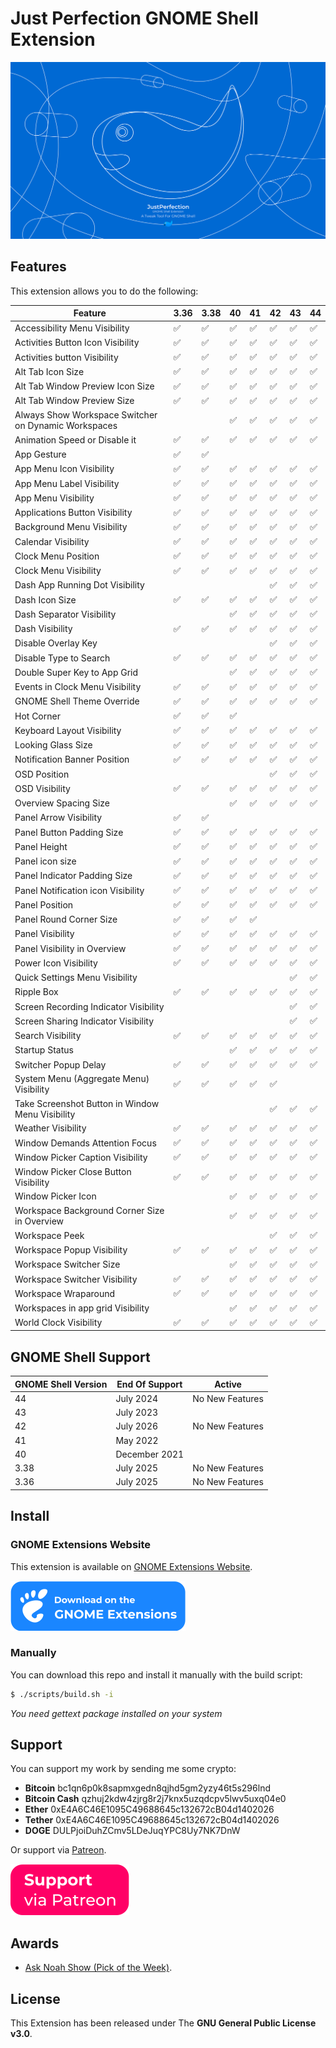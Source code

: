 # Just Perfection GNOME Shell Extension

![Just Perfection GNOME Shell Extension](data/imgs/intro.svg)

## Features

This extension allows you to do the following:

| Feature                                              | 3.36               | 3.38               | 40                 | 41                 | 42                 | 43                 | 44                 |
| ---------------------------------------------------- | ------------------ | ------------------ | ------------------ | ------------------ | ------------------ | ------------------ | ------------------ |
| Accessibility Menu Visibility                        | :white_check_mark: | :white_check_mark: | :white_check_mark: | :white_check_mark: | :white_check_mark: | :white_check_mark: | :white_check_mark: |
| Activities Button Icon Visibility                    | :white_check_mark: | :white_check_mark: | :white_check_mark: | :white_check_mark: | :white_check_mark: | :white_check_mark: | :white_check_mark: |
| Activities button Visibility                         | :white_check_mark: | :white_check_mark: | :white_check_mark: | :white_check_mark: | :white_check_mark: | :white_check_mark: | :white_check_mark: |
| Alt Tab Icon Size                                    | :white_check_mark: | :white_check_mark: | :white_check_mark: | :white_check_mark: | :white_check_mark: | :white_check_mark: | :white_check_mark: |
| Alt Tab Window Preview Icon Size                     | :white_check_mark: | :white_check_mark: | :white_check_mark: | :white_check_mark: | :white_check_mark: | :white_check_mark: | :white_check_mark: |
| Alt Tab Window Preview Size                          | :white_check_mark: | :white_check_mark: | :white_check_mark: | :white_check_mark: | :white_check_mark: | :white_check_mark: | :white_check_mark: |
| Always Show Workspace Switcher on Dynamic Workspaces |                    |                    | :white_check_mark: | :white_check_mark: | :white_check_mark: | :white_check_mark: | :white_check_mark: |
| Animation Speed or Disable it                        | :white_check_mark: | :white_check_mark: | :white_check_mark: | :white_check_mark: | :white_check_mark: | :white_check_mark: | :white_check_mark: |
| App Gesture                                          | :white_check_mark: | :white_check_mark: |                    |                    |                    |                    |                    |
| App Menu Icon Visibility                             | :white_check_mark: | :white_check_mark: | :white_check_mark: | :white_check_mark: | :white_check_mark: | :white_check_mark: | :white_check_mark: |
| App Menu Label Visibility                            | :white_check_mark: | :white_check_mark: | :white_check_mark: | :white_check_mark: | :white_check_mark: | :white_check_mark: | :white_check_mark: |
| App Menu Visibility                                  | :white_check_mark: | :white_check_mark: | :white_check_mark: | :white_check_mark: | :white_check_mark: | :white_check_mark: | :white_check_mark: |
| Applications Button Visibility                       | :white_check_mark: | :white_check_mark: | :white_check_mark: | :white_check_mark: | :white_check_mark: | :white_check_mark: | :white_check_mark: |
| Background Menu Visibility                           | :white_check_mark: | :white_check_mark: | :white_check_mark: | :white_check_mark: | :white_check_mark: | :white_check_mark: | :white_check_mark: |
| Calendar Visibility                                  | :white_check_mark: | :white_check_mark: | :white_check_mark: | :white_check_mark: | :white_check_mark: | :white_check_mark: | :white_check_mark: |
| Clock Menu Position                                  | :white_check_mark: | :white_check_mark: | :white_check_mark: | :white_check_mark: | :white_check_mark: | :white_check_mark: | :white_check_mark: |
| Clock Menu Visibility                                | :white_check_mark: | :white_check_mark: | :white_check_mark: | :white_check_mark: | :white_check_mark: | :white_check_mark: | :white_check_mark: |
| Dash App Running Dot Visibility                      |                    |                    |                    |                    | :white_check_mark: | :white_check_mark: | :white_check_mark: |
| Dash Icon Size                                       | :white_check_mark: | :white_check_mark: | :white_check_mark: | :white_check_mark: | :white_check_mark: | :white_check_mark: | :white_check_mark: |
| Dash Separator Visibility                            |                    |                    | :white_check_mark: | :white_check_mark: | :white_check_mark: | :white_check_mark: | :white_check_mark: |
| Dash Visibility                                      | :white_check_mark: | :white_check_mark: | :white_check_mark: | :white_check_mark: | :white_check_mark: | :white_check_mark: | :white_check_mark: |
| Disable Overlay Key                                  |                    |                    |                    |                    | :white_check_mark: | :white_check_mark: | :white_check_mark: |
| Disable Type to Search                               | :white_check_mark: | :white_check_mark: | :white_check_mark: | :white_check_mark: | :white_check_mark: | :white_check_mark: | :white_check_mark: |
| Double Super Key to App Grid                         |                    |                    | :white_check_mark: | :white_check_mark: | :white_check_mark: | :white_check_mark: | :white_check_mark: |
| Events in Clock Menu Visibility                      | :white_check_mark: | :white_check_mark: | :white_check_mark: | :white_check_mark: | :white_check_mark: | :white_check_mark: | :white_check_mark: |
| GNOME Shell Theme Override                           | :white_check_mark: | :white_check_mark: | :white_check_mark: | :white_check_mark: | :white_check_mark: | :white_check_mark: | :white_check_mark: |
| Hot Corner                                           | :white_check_mark: | :white_check_mark: | :white_check_mark: |                    |                    |                    |                    |
| Keyboard Layout Visibility                           | :white_check_mark: | :white_check_mark: | :white_check_mark: | :white_check_mark: | :white_check_mark: | :white_check_mark: | :white_check_mark: |
| Looking Glass Size                                   | :white_check_mark: | :white_check_mark: | :white_check_mark: | :white_check_mark: | :white_check_mark: | :white_check_mark: | :white_check_mark: |
| Notification Banner Position                         | :white_check_mark: | :white_check_mark: | :white_check_mark: | :white_check_mark: | :white_check_mark: | :white_check_mark: | :white_check_mark: |
| OSD Position                                         |                    |                    |                    |                    | :white_check_mark: | :white_check_mark: | :white_check_mark: |
| OSD Visibility                                       | :white_check_mark: | :white_check_mark: | :white_check_mark: | :white_check_mark: | :white_check_mark: | :white_check_mark: | :white_check_mark: |
| Overview Spacing Size                                |                    |                    | :white_check_mark: | :white_check_mark: | :white_check_mark: | :white_check_mark: | :white_check_mark: |
| Panel Arrow Visibility                               | :white_check_mark: | :white_check_mark: |                    |                    |                    |                    |                    |
| Panel Button Padding Size                            | :white_check_mark: | :white_check_mark: | :white_check_mark: | :white_check_mark: | :white_check_mark: | :white_check_mark: | :white_check_mark: |
| Panel Height                                         | :white_check_mark: | :white_check_mark: | :white_check_mark: | :white_check_mark: | :white_check_mark: | :white_check_mark: | :white_check_mark: |
| Panel icon size                                      | :white_check_mark: | :white_check_mark: | :white_check_mark: | :white_check_mark: | :white_check_mark: | :white_check_mark: | :white_check_mark: |
| Panel Indicator Padding Size                         | :white_check_mark: | :white_check_mark: | :white_check_mark: | :white_check_mark: | :white_check_mark: | :white_check_mark: | :white_check_mark: |
| Panel Notification icon Visibility                   | :white_check_mark: | :white_check_mark: | :white_check_mark: | :white_check_mark: | :white_check_mark: | :white_check_mark: | :white_check_mark: |
| Panel Position                                       | :white_check_mark: | :white_check_mark: | :white_check_mark: | :white_check_mark: | :white_check_mark: | :white_check_mark: | :white_check_mark: |
| Panel Round Corner Size                              | :white_check_mark: | :white_check_mark: | :white_check_mark: | :white_check_mark: |                    |                    |                    |
| Panel Visibility                                     | :white_check_mark: | :white_check_mark: | :white_check_mark: | :white_check_mark: | :white_check_mark: | :white_check_mark: | :white_check_mark: |
| Panel Visibility in Overview                         | :white_check_mark: | :white_check_mark: | :white_check_mark: | :white_check_mark: | :white_check_mark: | :white_check_mark: | :white_check_mark: |
| Power Icon Visibility                                | :white_check_mark: | :white_check_mark: | :white_check_mark: | :white_check_mark: | :white_check_mark: | :white_check_mark: | :white_check_mark: |
| Quick Settings Menu Visibility                       |                    |                    |                    |                    |                    | :white_check_mark: | :white_check_mark: |
| Ripple Box                                           | :white_check_mark: | :white_check_mark: | :white_check_mark: | :white_check_mark: | :white_check_mark: | :white_check_mark: | :white_check_mark: |
| Screen Recording Indicator Visibility                |                    |                    |                    |                    |                    | :white_check_mark: | :white_check_mark: |
| Screen Sharing Indicator Visibility                  |                    |                    |                    |                    |                    | :white_check_mark: | :white_check_mark: |
| Search Visibility                                    | :white_check_mark: | :white_check_mark: | :white_check_mark: | :white_check_mark: | :white_check_mark: | :white_check_mark: | :white_check_mark: |
| Startup Status                                       |                    |                    | :white_check_mark: | :white_check_mark: | :white_check_mark: | :white_check_mark: | :white_check_mark: |
| Switcher Popup Delay                                 | :white_check_mark: | :white_check_mark: | :white_check_mark: | :white_check_mark: | :white_check_mark: | :white_check_mark: | :white_check_mark: |
| System Menu (Aggregate Menu) Visibility              | :white_check_mark: | :white_check_mark: | :white_check_mark: | :white_check_mark: | :white_check_mark: |                    |                    |
| Take Screenshot Button in Window Menu Visibility     |                    |                    |                    |                    | :white_check_mark: | :white_check_mark: | :white_check_mark: |
| Weather Visibility                                   | :white_check_mark: | :white_check_mark: | :white_check_mark: | :white_check_mark: | :white_check_mark: | :white_check_mark: | :white_check_mark: |
| Window Demands Attention Focus                       | :white_check_mark: | :white_check_mark: | :white_check_mark: | :white_check_mark: | :white_check_mark: | :white_check_mark: | :white_check_mark: |
| Window Picker Caption Visibility                     | :white_check_mark: | :white_check_mark: | :white_check_mark: | :white_check_mark: | :white_check_mark: | :white_check_mark: | :white_check_mark: |
| Window Picker Close Button Visibility                | :white_check_mark: | :white_check_mark: | :white_check_mark: | :white_check_mark: | :white_check_mark: | :white_check_mark: | :white_check_mark: |
| Window Picker Icon                                   |                    |                    | :white_check_mark: | :white_check_mark: | :white_check_mark: | :white_check_mark: | :white_check_mark: |
| Workspace Background Corner Size in Overview         |                    |                    | :white_check_mark: | :white_check_mark: | :white_check_mark: | :white_check_mark: | :white_check_mark: |
| Workspace Peek                                       |                    |                    |                    |                    | :white_check_mark: | :white_check_mark: | :white_check_mark: |
| Workspace Popup Visibility                           | :white_check_mark: | :white_check_mark: | :white_check_mark: | :white_check_mark: | :white_check_mark: | :white_check_mark: | :white_check_mark: |
| Workspace Switcher Size                              |                    |                    | :white_check_mark: | :white_check_mark: | :white_check_mark: | :white_check_mark: | :white_check_mark: |
| Workspace Switcher Visibility                        | :white_check_mark: | :white_check_mark: | :white_check_mark: | :white_check_mark: | :white_check_mark: | :white_check_mark: | :white_check_mark: |
| Workspace Wraparound                                 | :white_check_mark: | :white_check_mark: | :white_check_mark: | :white_check_mark: | :white_check_mark: | :white_check_mark: | :white_check_mark: |
| Workspaces in app grid Visibility                    |                    |                    | :white_check_mark: | :white_check_mark: | :white_check_mark: | :white_check_mark: | :white_check_mark: |
| World Clock Visibility                               | :white_check_mark: | :white_check_mark: | :white_check_mark: | :white_check_mark: | :white_check_mark: | :white_check_mark: | :white_check_mark: |

## GNOME Shell Support

| GNOME Shell Version | End Of Support | Active             |
| ------------------- | -------------- | ------------------ |
| 44                  | July 2024      | No New Features    |
| 43                  | July 2023      |                    |
| 42                  | July 2026      | No New Features    |
| 41                  | May 2022       |                    |
| 40                  | December 2021  |                    |
| 3.38                | July 2025      | No New Features    |
| 3.36                | July 2025      | No New Features    |

## Install

### GNOME Extensions Website

This extension is available on [GNOME Extensions Website](https://extensions.gnome.org/extension/3843/just-perfection/).

[![Just Perfection on extensions.gnome.org](data/imgs/ego.svg)](https://extensions.gnome.org/extension/3843/just-perfection/)

### Manually

You can download this repo and install it manually with the build script:

```bash
$ ./scripts/build.sh -i
```

*You need gettext package installed on your system*

## Support

You can support my work by sending me some crypto:

- **Bitcoin** bc1qn6p0k8sapmxgedn8qjhd5gm2yzy46t5s296lnd
- **Bitcoin Cash** qzhuj2kdw4zjrg8r2j7knx5uzqdcpv5lwv5uxq04e0
- **Ether** 0xE4A6C46E1095C49688645c132672cB04d1402026
- **Tether** 0xE4A6C46E1095C49688645c132672cB04d1402026
- **DOGE** DULPjoiDuhZCmv5LDeJuqYPC8Uy7NK7DnW

Or support via [Patreon](https://www.patreon.com/justperfection).

[![Support via Patreon](data/imgs/support-patreon.svg)](https://www.patreon.com/justperfection)

## Awards

- [Ask Noah Show (Pick of the Week)](https://podcast.asknoahshow.com/212?t=1643).

## License

This Extension has been released under The **GNU General Public License v3.0**.



